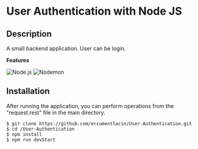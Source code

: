 # User Authentication with Node JS

## Description

A small backend application. User can be login. 

**Features**

![Node.js](https://img.shields.io/badge/-Node.js-green)
![Nodemon](https://img.shields.io/badge/-Nodemon-orange)

## Installation
After running the application, you can perform operations from the "request.rest" file in the main directory.

```
$ git clone https://github.com/ercumentlacin/User-Authentication.git
$ cd /User-Authentication
$ npm install
$ npm run devStart
```
